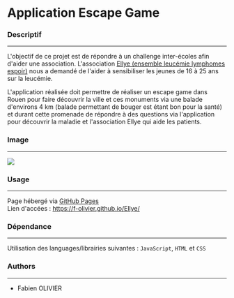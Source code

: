  # Application Escape Game 

### Descriptif
_______
L'objectif de ce projet est de répondre à un challenge inter-écoles afin d'aider une association.
L'association <a href="https://www.ellye.fr" target="blank">Ellye (ensemble leucémie lymphomes espoir)</a> nous a demandé de l'aider à sensibiliser les jeunes de 16 à 25 ans sur la leucémie.

L'application réalisée doit permettre de réaliser un escape game dans Rouen pour faire découvrir la ville et ces monuments via une balade d'environs 4 km (balade permettant de bouger est étant bon pour la santé) et durant cette promenade de répondre à des questions via l'application pour découvrir la maladie et l'association Ellye qui aide les patients.

### Image
_______
<img src="./screen.png">

### Usage
_______
Page hébergé via <a href="https://pages.github.com" target="blank">GitHub Pages</a><br>
Lien d'accées : <a href="https://f-olivier.github.io/Ellye/" target="blank">https://f-olivier.github.io/Ellye/</a>

### Dépendance
_______
Utilisation des languages/librairies suivantes : `JavaScript`, `HTML` et `CSS`

### Authors
_______
+ Fabien OLIVIER
